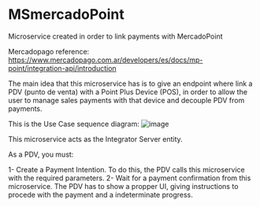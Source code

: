 # MSmercadoPoint
Microservice created in order to link payments with MercadoPoint

Mercadopago reference: https://www.mercadopago.com.ar/developers/es/docs/mp-point/integration-api/introduction

The main idea that this microservice has is to give an endpoint where link a PDV (punto de venta) with a Point Plus Device (POS), in order to allow the user to manage sales payments with that device and decouple PDV from payments.

This is the Use Case sequence diagram:
![image](https://user-images.githubusercontent.com/66323499/176477365-ebe93b07-1e8b-4b3e-a39e-dea9792f9f39.png)

This microservice acts as the Integrator Server entity.

As a PDV, you must:

1- Create a Payment Intention. To do this, the PDV calls this microservice with the required parameters.
2- Wait for a payment confirmation from this microservice. The PDV has to show a propper UI, giving instructions to procede with the payment and a  indeterminate progress.

